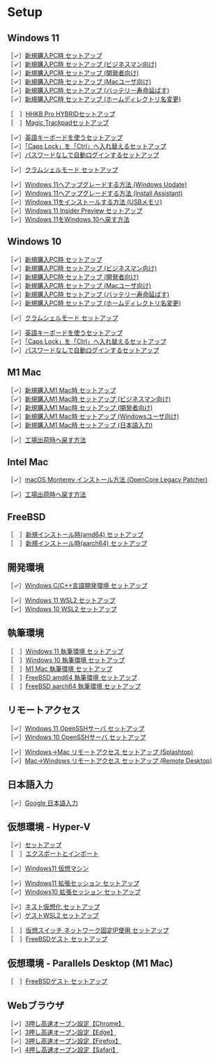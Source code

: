 # Setup

## Windows 11

［✓］[新規購入PC時 セットアップ](windows11-new-pc-setup.md)  
［✓］[新規購入PC時 セットアップ (ビジネスマン向け)](windows11-new-pc-setup-for-biz.md)  
［✓］[新規購入PC時 セットアップ (開発者向け)](windows11-new-pc-setup-for-devs.md)  
［✓］[新規購入PC時 セットアップ (Macユーザ向け)](windows11-new-pc-setup-for-mac.md)  
［✓］[新規購入PC時 セットアップ (バッテリー寿命延ばす)](windows11-new-pc-setup-for-battery.md)  
［✓］[新規購入PC時 セットアップ (ホームディレクトリ名変更)](windows11-new-pc-setup-for-home.md)  

［　］[HHKB Pro HYBRIDセットアップ](windows11-setup-hhkbprohybrid.md)  
［　］[Magic Trackpadセットアップ](windows11-setup-magictrackpad.md)  

［✓］[英語キーボードを使うセットアップ](windows11-setup-keyboard-us.md)  
［✓］[「Caps Lock」を「Ctrl」へ入れ替えるセットアップ](windows11-setup-capslock-ctrl.md)  
［✓］[パスワードなしで自動ログインするセットアップ](windows11-setup-autosignin.md)  

［✓］[クラムシェルモード セットアップ](windows11-setup-clamshell.md)  

［✓］[Windows 11へアップグレードする方法 (Windows Update)](windows11-from-10-windowsupdate.md)  
［✓］[Windows 11へアップグレードする方法 (Install Assistant)](windows11-from-10-assistant.md)  
［✓］[Windows 11をインストールする方法 (USBメモリ)](windows11-installation.md)  
［✓］[Windows 11 Insider Preview セットアップ](windows11-setup-insider-preview.md)  
［✓］[Windows 11をWindows 10へ戻す方法](windows11-backto-10.md)  

## Windows 10

［✓］[新規購入PC時 セットアップ](windows10-new-pc-setup.md)  
［✓］[新規購入PC時 セットアップ (ビジネスマン向け)](windows10-new-pc-setup-for-biz.md)  
［✓］[新規購入PC時 セットアップ (開発者向け)](windows10-new-pc-setup-for-devs.md)  
［✓］[新規購入PC時 セットアップ (Macユーザ向け)](windows10-new-pc-setup-for-mac.md)  
［✓］[新規購入PC時 セットアップ (バッテリー寿命延ばす)](windows10-new-pc-setup-for-battery.md)  
［✓］[新規購入PC時 セットアップ (ホームディレクトリ名変更)](windows10-new-pc-setup-for-home.md)  

［✓］[クラムシェルモード セットアップ](windows10-setup-clamshell.md)  

［✓］[英語キーボードを使うセットアップ](windows10-setup-keyboard-us.md)  
［✓］[「Caps Lock」を「Ctrl」へ入れ替えるセットアップ](windows10-setup-capslock-ctrl.md)  
［✓］[パスワードなしで自動ログインするセットアップ](windows10-setup-autosignin.md)  

## M1 Mac

［✓］[新規購入M1 Mac時 セットアップ](mac-new-m1-setup.md)  
［✓］[新規購入M1 Mac時 セットアップ (ビジネスマン向け)](mac-new-m1-setup-for-biz.md)  
［✓］[新規購入M1 Mac時 セットアップ (開発者向け)](mac-new-m1-setup-for-devs.md)  
［✓］[新規購入M1 Mac時 セットアップ (Windowsユーザ向け)](mac-new-m1-setup-for-win.md)  
［✓］[新規購入M1 Mac時 セットアップ (日本語入力)](mac-new-m1-setup-for-ime.md)  

［✓］[工場出荷時へ戻す方法](mac-factory-reset.md)  

## Intel Mac

［✓］[macOS Monterey インストール方法 (OpenCore Legacy Patcher)](mac-intel-oclp-monterey.md)  

［✓］[工場出荷時へ戻す方法](mac-intel-factory-reset.md)  

## FreeBSD

［　］[新規インストール時(amd64) セットアップ](freebsd-amd64-new-setup.md)  
［　］[新規インストール時(aarch64) セットアップ](freebsd-aarch64-new-setup.md)  

## 開発環境

［✓］[Windows C/C++言語開発環境 セットアップ](windows10-setup-dev-c.md)  

［✓］[Windows 11 WSL2 セットアップ](windows11-setup-wsl2.md)  
［✓］[Windows 10 WSL2 セットアップ](windows10-setup-wsl2.md)  

## 執筆環境

［　］[Windows 11 執筆環境 セットアップ](windows11-new-pc-setup-for-writing.md)  
［　］[Windows 10 執筆環境 セットアップ](windows10-new-pc-setup-for-writing.md)  
［　］[M1 Mac 執筆環境 セットアップ](mac-new-m1-setup-for-writing.md)  
［　］[FreeBSD amd64 執筆環境 セットアップ](freebsd-amd64-new-setup-for-writing.md)  
［　］[FreeBSD aarch64 執筆環境 セットアップ](freebsd-aarch64-new-setup-for-writing.md)  

## リモートアクセス

［✓］[Windows 11 OpenSSHサーバ セットアップ](windows11-setup-sshd.md)  
［✓］[Windows 10 OpenSSHサーバ セットアップ](windows10-setup-sshd.md)  

［✓］[Windows→Mac リモートアクセス セットアップ (Splashtop)](windows10-setup-access-to-mac.md)  
［✓］[Mac→Windows リモートアクセス セットアップ (Remote Desktop)](mac-setup-access-to-win.md)  

## 日本語入力

［✓］[Google 日本語入力](japanese-input-google.md)  

## 仮想環境 - Hyper-V

［✓］[セットアップ](hyperv-setup.md)  
［　］[エクスポートとインポート](hyperv-export-and-import.md)  

［✓］[Windows11 仮想マシン](hyperv-vm-windows11.md)  

［✓］[Windows11 拡張セッション セットアップ](hyperv-setup-win11-extsession.md)  
［✓］[Windows10 拡張セッション セットアップ](hyperv-setup-win10-extsession.md)  

［✓］[ネスト仮想化 セットアップ](hyperv-setup-nested.md)  
［✓］[ゲストWSL2 セットアップ](hyperv-setup-wsl2.md)  

［　］[仮想スイッチ ネットワーク固定IP使用 セットアップ](hyperv-setup-fixed-ip.md)  
［　］[FreeBSDゲスト セットアップ](hyperv-setup-freebsd.md)  

## 仮想環境 - Parallels Desktop (M1 Mac)

［　］[FreeBSDゲスト セットアップ](parallels-setup-freebsd.md)  

## Webブラウザ

［✓］[3押し高速オープン設定【Chrome】](browser-quickopen-chrome.md)  
［✓］[3押し高速オープン設定【Edge】](browser-quickopen-edge.md)  
［✓］[3押し高速オープン設定【Firefox】](browser-quickopen-firefox.md)  
［✓］[4押し高速オープン設定【Safari】](browser-quickopen-safari.md)  
